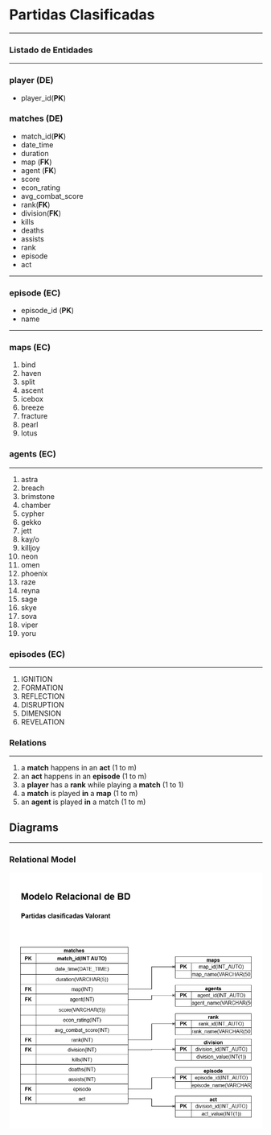 # Partidas Clasificadas

---

### Listado de Entidades

---

### player (**DE**)

- player_id(**PK**)

### matches (**DE**)

- match_id(**PK**)
- date_time
- duration
- map (**FK**)
- agent (**FK**)
- score
- econ_rating
- avg_combat_score
- rank(**FK**)
- division(**FK**)
- kills
- deaths
- assists
- rank
- episode
- act

---

### episode (**EC**)

- episode_id (**PK**)
- name

---

### maps (**EC**)

1. bind
1. haven
1. split
1. ascent
1. icebox
1. breeze
1. fracture
1. pearl
1. lotus

### agents (**EC**)

---

1. astra
1. breach
1. brimstone
1. chamber
1. cypher
1. gekko
1. jett
1. kay/o
1. killjoy
1. neon
1. omen
1. phoenix
1. raze
1. reyna
1. sage
1. skye
1. sova
1. viper
1. yoru

### episodes (**EC**)

---

1. IGNITION 
1. FORMATION
1. REFLECTION
1. DISRUPTION
1. DIMENSION
1. REVELATION

### Relations

---

1. a **match** happens in an **act** (1 to m)
1. an **act** happens in an **episode** (1 to m)
1. a **player** has a **rank** while playing a **match** (1 to 1)
1. a **match** is played **in** a **map** (1 to m)
1. an **agent** is played **in** a match (1 to m)


## Diagrams 

--- 

### Relational Model

![relational db model](../img/relational.png)



